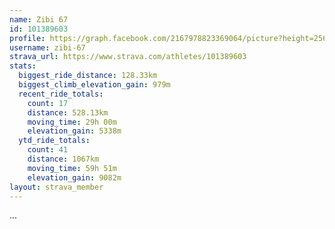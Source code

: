 ```yaml
---
name: Zibi 67
id: 101389603
profile: https://graph.facebook.com/2167978823369064/picture?height=256&width=256
username: zibi-67
strava_url: https://www.strava.com/athletes/101389603
stats:
  biggest_ride_distance: 128.33km
  biggest_climb_elevation_gain: 979m
  recent_ride_totals:
    count: 17
    distance: 528.13km
    moving_time: 29h 00m
    elevation_gain: 5338m
  ytd_ride_totals:
    count: 41
    distance: 1067km
    moving_time: 59h 51m
    elevation_gain: 9082m
layout: strava_member
--- 
```

...

